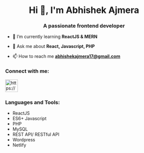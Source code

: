 <h1 align="center">Hi 👋, I'm Abhishek Ajmera</h1>
<h3 align="center">A passionate frontend developer</h3>

- 🌱 I’m currently learning **ReactJS & MERN**

- 💬 Ask me about **React, Javascript, PHP**

- 📫 How to reach me **abhishekajmera17@gmail.com**

<h3 align="left">Connect with me:</h3>
<p align="left">
<a href="https://www.linkedin.com/in/abhishek-ajmera-aa313b156" target="blank"><img src="https://www.vectorlogo.zone/logos/linkedin/linkedin-icon.svg" alt="https://www.linkedin.com/in/abhishek-ajmera-aa313b156" width="40" height="40"></img></svg>
 </a>
 </p>

<h3 align="left">Languages and Tools:</h3>
    <p align="left">
       <ul float="left">
        <li>ReactJS</li>
        <li>ES6+ Javascript</li>
        <li>PHP</li>
        <li>MySQL</li>
        <li>REST API/ RESTful API</li>
        <li>Wordpress</li>
        <li>Netlify</li>
</ul>
    </p>
